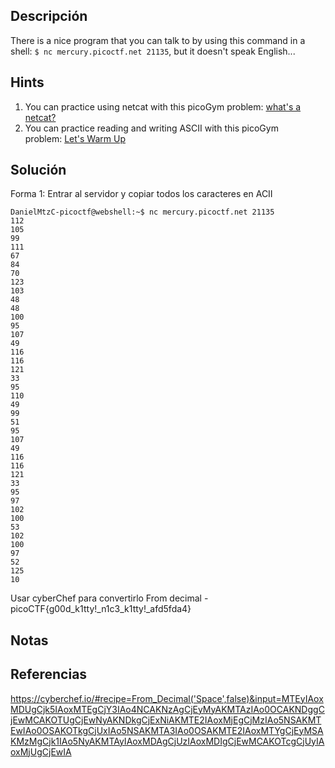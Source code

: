 ## Descripción 
There is a nice program that you can talk to by using this command in a shell: `$ nc mercury.picoctf.net 21135`, but it doesn't speak English...
## Hints
1. You can practice using netcat with this picoGym problem: [what's a netcat?](https://play.picoctf.org/practice/challenge/34)
2. You can practice reading and writing ASCII with this picoGym problem: [Let's Warm Up](https://play.picoctf.org/practice/challenge/22)

## Solución
Forma 1: Entrar al servidor y copiar todos los caracteres en ACII
```
DanielMtzC-picoctf@webshell:~$ nc mercury.picoctf.net 21135
112 
105 
99 
111 
67 
84 
70 
123 
103 
48 
48 
100 
95 
107 
49 
116 
116 
121 
33 
95 
110 
49 
99 
51 
95 
107 
49 
116 
116 
121 
33 
95 
97 
102 
100 
53 
102 
100 
97 
52 
125 
10 
```
Usar cyberChef para convertirlo
From decimal - picoCTF{g00d_k1tty!_n1c3_k1tty!_afd5fda4}
## Notas

## Referencias
https://cyberchef.io/#recipe=From_Decimal('Space',false)&input=MTEyIAoxMDUgCjk5IAoxMTEgCjY3IAo4NCAKNzAgCjEyMyAKMTAzIAo0OCAKNDggCjEwMCAKOTUgCjEwNyAKNDkgCjExNiAKMTE2IAoxMjEgCjMzIAo5NSAKMTEwIAo0OSAKOTkgCjUxIAo5NSAKMTA3IAo0OSAKMTE2IAoxMTYgCjEyMSAKMzMgCjk1IAo5NyAKMTAyIAoxMDAgCjUzIAoxMDIgCjEwMCAKOTcgCjUyIAoxMjUgCjEwIA